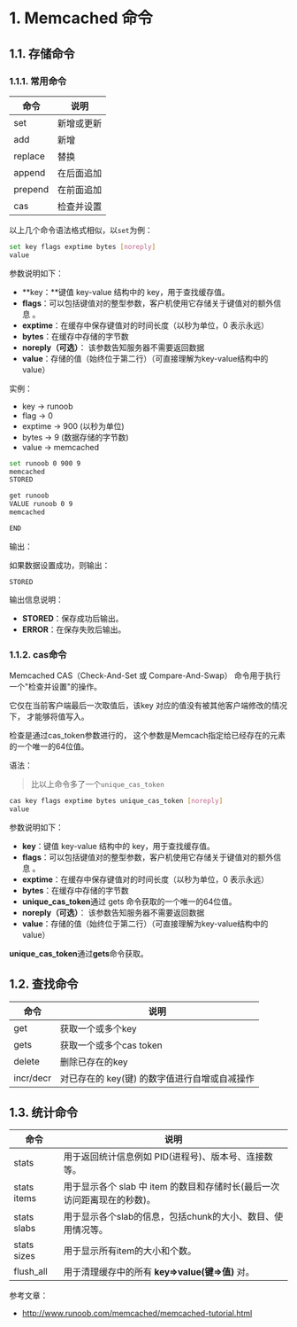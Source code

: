 # 1. Memcached 命令

## 1.1. 存储命令

### 1.1.1. 常用命令

| 命令    | 说明       |
| ------- | ---------- |
| set     | 新增或更新 |
| add     | 新增       |
| replace | 替换       |
| append  | 在后面追加 |
| prepend | 在前面追加 |
| cas     | 检查并设置 |

以上几个命令语法格式相似，以`set`为例：

```bash
set key flags exptime bytes [noreply] 
value 
```

参数说明如下：

- **key：**键值 key-value 结构中的 key，用于查找缓存值。
- **flags**：可以包括键值对的整型参数，客户机使用它存储关于键值对的额外信息 。
- **exptime**：在缓存中保存键值对的时间长度（以秒为单位，0 表示永远）
- **bytes**：在缓存中存储的字节数
- **noreply（可选）**： 该参数告知服务器不需要返回数据
- **value**：存储的值（始终位于第二行）（可直接理解为key-value结构中的value）

实例：

- key → runoob
- flag → 0
- exptime → 900 (以秒为单位)
- bytes → 9 (数据存储的字节数)
- value → memcached

```bash
set runoob 0 900 9
memcached
STORED

get runoob
VALUE runoob 0 9
memcached

END
```

输出：

如果数据设置成功，则输出：

```
STORED
```

输出信息说明：

- **STORED**：保存成功后输出。
- **ERROR**：在保存失败后输出。

### 1.1.2. cas命令

Memcached CAS（Check-And-Set 或 Compare-And-Swap） 命令用于执行一个"检查并设置"的操作。

它仅在当前客户端最后一次取值后，该key 对应的值没有被其他客户端修改的情况下， 才能够将值写入。

检查是通过cas_token参数进行的， 这个参数是Memcach指定给已经存在的元素的一个唯一的64位值。

语法：

> 比以上命令多了一个`unique_cas_token`

```bash
cas key flags exptime bytes unique_cas_token [noreply]
value
```

参数说明如下：

- **key**：键值 key-value 结构中的 key，用于查找缓存值。
- **flags**：可以包括键值对的整型参数，客户机使用它存储关于键值对的额外信息 。
- **exptime**：在缓存中保存键值对的时间长度（以秒为单位，0 表示永远）
- **bytes**：在缓存中存储的字节数
- **unique_cas_token**通过 gets 命令获取的一个唯一的64位值。
- **noreply（可选）**： 该参数告知服务器不需要返回数据
- **value**：存储的值（始终位于第二行）（可直接理解为key-value结构中的value）

**unique_cas_token**通过**gets**命令获取。

## 1.2. 查找命令

| 命令      | 说明                                          |
| --------- | --------------------------------------------- |
| get       | 获取一个或多个key                             |
| gets      | 获取一个或多个cas token                       |
| delete    | 删除已存在的key                               |
| incr/decr | 对已存在的 key(键) 的数字值进行自增或自减操作 |

## 1.3. 统计命令

| 命令        | 说明                                                         |
| ----------- | ------------------------------------------------------------ |
| stats       | 用于返回统计信息例如 PID(进程号)、版本号、连接数等。         |
| stats items | 用于显示各个 slab 中 item 的数目和存储时长(最后一次访问距离现在的秒数)。 |
| stats slabs | 用于显示各个slab的信息，包括chunk的大小、数目、使用情况等。  |
| stats sizes | 用于显示所有item的大小和个数。                               |
| flush_all   | 用于清理缓存中的所有 **key=>value(键=>值)** 对。             |

参考文章：

- http://www.runoob.com/memcached/memcached-tutorial.html
